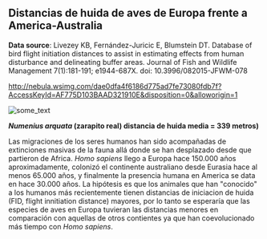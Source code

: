## Distancias de huida de aves de Europa frente a America-Australia

**Data source**: Livezey KB, Fernández-Juricic E, Blumstein DT. Database of bird flight initiation distances to assist in estimating effects from human disturbance and delineating buffer areas. Journal of Fish and Wildlife Management 7(1):181-191; e1944-687X. doi: 10.3996/082015-JFWM-078

<http://nebula.wsimg.com/dae0dfa4f6186d775ad7fe73080fdb7f?AccessKeyId=AF775D103BAAD321910E&disposition=0&alloworigin=1>

<img src="http://www.planetofbirds.com/wp-content/uploads/2011/06/Curlew.gif" alt="some_text">

**<i>Numenius arquata</i> (zarapito real) distancia de huida media = 339 metros)**
 
Las migraciones de los seres humanos han sido acompañadas de extinciones masivas de la fauna allá donde se han desplazado desde que partieron de Africa. <i>Homo sapiens</i> llego a Europa hace 150.000 años aproximadamente, colonizó el continente australiano desde Eurasia hace al menos 65.000 años, y finalmente la presencia humana en America se data en hace 30.000 años. La hipótesis es que los animales que han "conocido" a los humanos más recientemente tienen distancias de iniciacion de huida (FID, flight innitiation distance) mayores, por lo tanto se esperaría que las especies de aves en Europa tuvieran las distancias menores en comparación con aquellas de otros contientes ya que han coevolucionado más tiempo con <i>Homo sapiens</i>.
